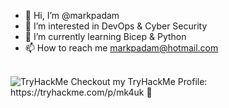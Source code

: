 - 👋 Hi, I’m @markpadam
- 🧰 I’m interested in DevOps & Cyber Security
- 🌱 I’m currently learning Bicep & Python
- 📫 How to reach me markpadam@hotmail.com

<br>
<img src="https://tryhackme-badges.s3.amazonaws.com/mk4uk.png" alt="TryHackMe">
Checkout my TryHackMe Profile: https://tryhackme.com/p/mk4uk 👀 

<!---
markpadam/markpadam is a ✨ special ✨ repository because its `README.md` (this file) appears on your GitHub profile.
You can click the Preview link to take a look at your changes.
--->
